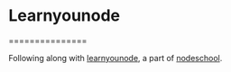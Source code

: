 # Learnyounode

===============

Following along with [learnyounode](https://github.com/workshopper/learnyounode), a part of [nodeschool](http://nodeschool.io/).
